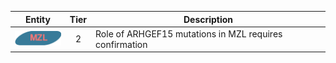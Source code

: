 |Entity|Tier|Description              |
|:----:|:----:|------------------------------|
|![MZL](images/icons/MZL_tier2.png) | 2 | Role of ARHGEF15 mutations in MZL requires confirmation|
